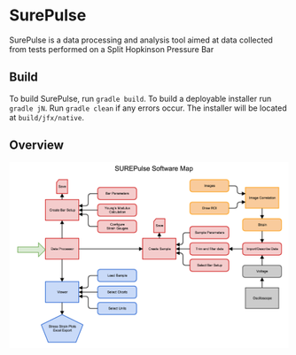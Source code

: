 # SurePulse

SurePulse is a data processing and analysis tool aimed at data collected from tests performed on a Split Hopkinson Pressure Bar

## Build
To build SurePulse, run ```gradle build```. To build a deployable installer run ```gradle jN```. Run ```gradle clean``` if any errors occur. The installer will be located at ```build/jfx/native```.
## Overview
![Flowchart](DataProcessor/SUREPulseSoftwareFlowChart.png)


